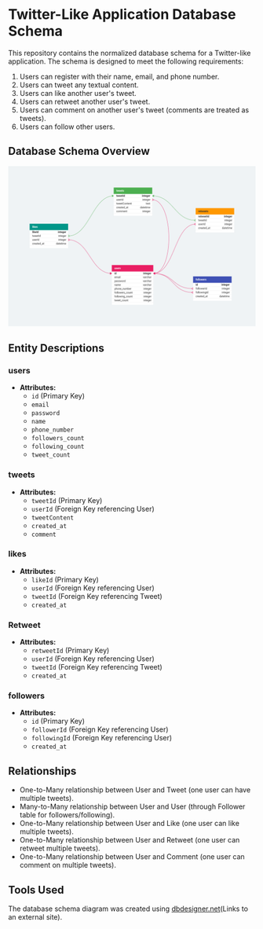 # Twitter-Like Application Database Schema

This repository contains the normalized database schema for a Twitter-like application. The schema is designed to meet the following requirements:

1. Users can register with their name, email, and phone number.
2. Users can tweet any textual content.
3. Users can like another user's tweet.
4. Users can retweet another user's tweet.
5. Users can comment on another user's tweet (comments are treated as tweets).
6. Users can follow other users.

## Database Schema Overview

![Database Schema Diagram](./Schema.png)

## Entity Descriptions

### users
- **Attributes:**
  - `id` (Primary Key)
  - `email`
  - `password`
  - `name`
  - `phone_number`
  - `followers_count`
  - `following_count`
  - `tweet_count`

### tweets
- **Attributes:**
  - `tweetId` (Primary Key)
  - `userId` (Foreign Key referencing User)
  - `tweetContent`
  - `created_at`
  - `comment`

### likes
- **Attributes:**
  - `likeId` (Primary Key)
  - `userId` (Foreign Key referencing User)
  - `tweetId` (Foreign Key referencing Tweet)
  - `created_at`

### Retweet
- **Attributes:**
  - `retweetId` (Primary Key)
  - `userId` (Foreign Key referencing User)
  - `tweetId` (Foreign Key referencing Tweet)
  - `created_at`

### followers
- **Attributes:**
  - `id` (Primary Key)
  - `followerId` (Foreign Key referencing User)
  - `followingId` (Foreign Key referencing User)
  - `created_at`

## Relationships

- One-to-Many relationship between User and Tweet (one user can have multiple tweets).
- Many-to-Many relationship between User and User (through Follower table for followers/following).
- One-to-Many relationship between User and Like (one user can like multiple tweets).
- One-to-Many relationship between User and Retweet (one user can retweet multiple tweets).
- One-to-Many relationship between User and Comment (one user can comment on multiple tweets).

## Tools Used

The database schema diagram was created using [dbdesigner.net](https://www.dbdesigner.net)(Links to an external site).
